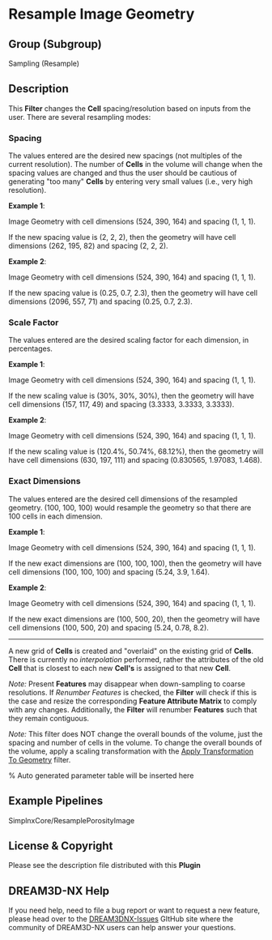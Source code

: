 # Resample Image Geometry

## Group (Subgroup)

Sampling (Resample)

## Description

This **Filter** changes the **Cell** spacing/resolution based on inputs from the user. There are several resampling modes:

### Spacing

The values entered are the desired new spacings (not multiples of the current resolution).  The number of **Cells** in the volume will change when the spacing values are changed and thus the user should be cautious of generating "too many" **Cells** by entering very small values (i.e., very high resolution).

**Example 1**:

Image Geometry with cell dimensions (524, 390, 164) and spacing (1, 1, 1).

If the new spacing value is (2, 2, 2), then the geometry will have cell dimensions (262, 195, 82) and spacing (2, 2, 2).

**Example 2**:

Image Geometry with cell dimensions (524, 390, 164) and spacing (1, 1, 1).

If the new spacing value is (0.25, 0.7, 2.3), then the geometry will have cell dimensions (2096, 557, 71) and spacing (0.25, 0.7, 2.3).

### Scale Factor

The values entered are the desired scaling factor for each dimension, in percentages.

**Example 1**:

Image Geometry with cell dimensions (524, 390, 164) and spacing (1, 1, 1).

If the new scaling value is (30%, 30%, 30%), then the geometry will have cell dimensions (157, 117, 49) and spacing (3.3333, 3.3333, 3.3333).

**Example 2**:

Image Geometry with cell dimensions (524, 390, 164) and spacing (1, 1, 1).

If the new scaling value is (120.4%, 50.74%, 68.12%), then the geometry will have cell dimensions (630, 197, 111) and spacing (0.830565, 1.97083, 1.468).

### Exact Dimensions

The values entered are the desired cell dimensions of the resampled geometry.  (100, 100, 100) would resample the geometry so that there are 100 cells in each dimension.

**Example 1**:

Image Geometry with cell dimensions (524, 390, 164) and spacing (1, 1, 1).

If the new exact dimensions are (100, 100, 100), then the geometry will have cell dimensions (100, 100, 100) and spacing (5.24, 3.9, 1.64).

**Example 2**:

Image Geometry with cell dimensions (524, 390, 164) and spacing (1, 1, 1).

If the new exact dimensions are (100, 500, 20), then the geometry will have cell dimensions (100, 500, 20) and spacing (5.24, 0.78, 8.2).

---

A new grid of **Cells** is created and "overlaid" on the existing grid of **Cells**.  There is currently no *interpolation* performed, rather the attributes of the old **Cell** that is closest to each new **Cell's** is assigned to that new **Cell**.

*Note:* Present **Features** may disappear when down-sampling to coarse resolutions. If *Renumber Features* is checked, the **Filter** will check if this is the case and resize the corresponding **Feature Attribute Matrix** to comply with any changes. Additionally, the **Filter** will renumber **Features** such that they remain contiguous.

*Note:* This filter does NOT change the overall bounds of the volume, just the spacing and number of cells in the volume.  To change the overall bounds of the volume, apply a scaling transformation with the [Apply Transformation To Geometry](./ApplyTransformationToGeometryFilter.md) filter.

% Auto generated parameter table will be inserted here

## Example Pipelines

SimplnxCore/ResamplePorosityImage

## License & Copyright

Please see the description file distributed with this **Plugin**

## DREAM3D-NX Help

If you need help, need to file a bug report or want to request a new feature, please head over to the [DREAM3DNX-Issues](https://github.com/BlueQuartzSoftware/DREAM3DNX-Issues) GItHub site where the community of DREAM3D-NX users can help answer your questions.
